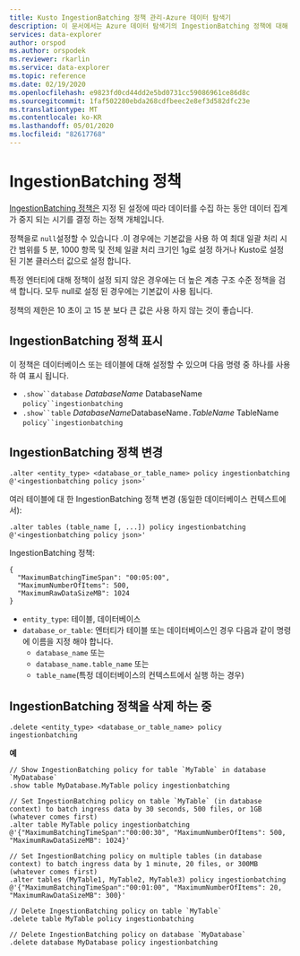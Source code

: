 ```yaml
---
title: Kusto IngestionBatching 정책 관리-Azure 데이터 탐색기
description: 이 문서에서는 Azure 데이터 탐색기의 IngestionBatching 정책에 대해 설명 합니다.
services: data-explorer
author: orspod
ms.author: orspodek
ms.reviewer: rkarlin
ms.service: data-explorer
ms.topic: reference
ms.date: 02/19/2020
ms.openlocfilehash: e9823fd0cd44dd2e5bd0731cc59086961ce86d8c
ms.sourcegitcommit: 1faf502280ebda268cdfbeec2e8ef3d582dfc23e
ms.translationtype: MT
ms.contentlocale: ko-KR
ms.lasthandoff: 05/01/2020
ms.locfileid: "82617768"
---
```

# <a name="ingestionbatching-policy"></a>IngestionBatching 정책

[IngestionBatching 정책은](batchingpolicy.md) 지정 된 설정에 따라 데이터를 수집 하는 동안 데이터 집계가 중지 되는 시기를 결정 하는 정책 개체입니다.

정책을로 `null`설정할 수 있습니다 .이 경우에는 기본값을 사용 하 여 최대 일괄 처리 시간 범위를 5 분, 1000 항목 및 전체 일괄 처리 크기인 1g로 설정 하거나 Kusto로 설정 된 기본 클러스터 값으로 설정 합니다.

특정 엔터티에 대해 정책이 설정 되지 않은 경우에는 더 높은 계층 구조 수준 정책을 검색 합니다. 모두 null로 설정 된 경우에는 기본값이 사용 됩니다. 

정책의 제한은 10 초이 고 15 분 보다 큰 값은 사용 하지 않는 것이 좋습니다.

## <a name="displaying-the-ingestionbatching-policy"></a>IngestionBatching 정책 표시

이 정책은 데이터베이스 또는 테이블에 대해 설정할 수 있으며 다음 명령 중 하나를 사용 하 여 표시 됩니다.

* `.show``database` *DatabaseName* DatabaseName `policy``ingestionbatching`
* `.show``table` *DatabaseName*DatabaseName`.`*TableName* TableName `policy``ingestionbatching`

## <a name="altering-the-ingestionbatching-policy"></a>IngestionBatching 정책 변경

```kusto
.alter <entity_type> <database_or_table_name> policy ingestionbatching @'<ingestionbatching policy json>'
```

여러 테이블에 대 한 IngestionBatching 정책 변경 (동일한 데이터베이스 컨텍스트에서):

```kusto
.alter tables (table_name [, ...]) policy ingestionbatching @'<ingestionbatching policy json>'
```

IngestionBatching 정책:

```kusto
{
  "MaximumBatchingTimeSpan": "00:05:00",
  "MaximumNumberOfItems": 500, 
  "MaximumRawDataSizeMB": 1024
}
```

* `entity_type`: 테이블, 데이터베이스
* `database_or_table`: 엔터티가 테이블 또는 데이터베이스인 경우 다음과 같이 명령에 이름을 지정 해야 합니다. 
  - `database_name` 또는 
  - `database_name.table_name` 또는 
  - `table_name`(특정 데이터베이스의 컨텍스트에서 실행 하는 경우)

## <a name="deleting-the-ingestionbatching-policy"></a>IngestionBatching 정책을 삭제 하는 중

```kusto
.delete <entity_type> <database_or_table_name> policy ingestionbatching
```

**예**

```kusto
// Show IngestionBatching policy for table `MyTable` in database `MyDatabase`
.show table MyDatabase.MyTable policy ingestionbatching 

// Set IngestionBatching policy on table `MyTable` (in database context) to batch ingress data by 30 seconds, 500 files, or 1GB (whatever comes first)
.alter table MyTable policy ingestionbatching @'{"MaximumBatchingTimeSpan":"00:00:30", "MaximumNumberOfItems": 500, "MaximumRawDataSizeMB": 1024}'

// Set IngestionBatching policy on multiple tables (in database context) to batch ingress data by 1 minute, 20 files, or 300MB (whatever comes first)
.alter tables (MyTable1, MyTable2, MyTable3) policy ingestionbatching @'{"MaximumBatchingTimeSpan":"00:01:00", "MaximumNumberOfItems": 20, "MaximumRawDataSizeMB": 300}'

// Delete IngestionBatching policy on table `MyTable`
.delete table MyTable policy ingestionbatching

// Delete IngestionBatching policy on database `MyDatabase`
.delete database MyDatabase policy ingestionbatching
```

